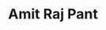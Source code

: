 ---
# Display name
title: Amit Raj Pant

# Name pronunciation (optional)
# name_pronunciation:  Amit Pant

# Full name (for SEO)
first_name: Amit Raj
last_name: Pant

# Status emoji
status:
  icon: ☕️

# Is this the primary user of the site?
superuser: true

# Highlight the author in author lists? (true/false)
highlight_name: true

# Role/position/tagline
role: Computer Engineer

# Organizations/Affiliations to display in Biography blox
organizations:
  - name: IOE, Tribhuvan University
    url: https://tcioe.edu.np/

# Social network links
# Need to use another icon? Simply download the SVG icon to your `assets/media/icons/` folder.
profiles:
  - icon: at-symbol
    url: 'amitrajpant7@gmail.com'
    label: E-mail Me
  # - icon: brands/x
  #   url: https://twitter.com/GetResearchDev
  # - icon: brands/instagram
  #   url: https://www.instagram.com/
  - icon: brands/github
    url: https://github.com/amitpant7
  - icon: brands/linkedin
    url: https://www.linkedin.com/in/amit-pant/
  # - icon: academicons/google-scholar
  #   url: https://scholar.google.com/
  # - icon: academicons/orcid
  #   url: https://orcid.org/

interests:
  - Artificial Intelligence
  - Deep Learning
  - Machine Learning
  - Astrophysics
  - Natural Language Processing
  - EfficientML

education:
  - area: Bachelor's in Computer Engineering
    institution: Institute of Engineering, Thapathali Campus
    date_start: 2019-10-01
    date_end: 2024-04-01
  #   summary: |
  #     GPA: 3.8/4.0

  #     Courses included:
  #     - lorem ipsum dolor sit amet, consectetur adipiscing elit
  #     - lorem ipsum dolor sit amet, consectetur adipiscing elit
  #     - lorem ipsum dolor sit amet, consectetur adipiscing elit
 
work:
  - position: Junior Machine Learning Engineer
    company_name: LogicTronix
    company_url: 'https://logictronix.com/'
    company_logo: ''
    date_start: 2024-08-01
    date_end: ''
    summary: |2-
      - Developed a real-time FPGA-based object detection system that achieved 110 FPS on event data by designing a custom network and optimizing inference through threading, leading to 81\% faster inference than conventional methods.
      - Evaluated and implemented different machine learning models for identifying operational anomalies in live motor systems.
      - Implemented and reviewed Spiking Neural Networks (SNNs) for event-based vision applications.


  - position: Machine Learning Internship
    company_name: LogicTronix
    company_url: 'https://logictronix.com/'
    company_logo: ''
    date_start: 2024-05-01
    date_end: 2024-08-01
    summary: |2-
      - Developed a 96\% accurate FPGA-based real-time passenger counting system with head tracking, including dataset preparation.

      - Reduced inference time of deep learning models by upto 90\% through pruning, quantization, and knowledge distillation.

      - Implemented and trained YOLO object detection family from scratch (YOLOv2, YOLOv3, YOLOv4, and YOLOv6) on PyTorch.

  # Skills
# Add your own SVG icons to `assets/media/icons/`
skills:
  - name: Technical Skills
    items:
      - name: Python
        description: Proficiency in Python for data science, ML.
        percent: 80
        icon: code-bracket
      - name: Data Science
        description: Expertise in data preprocessing, analysis, and model development using libraries like Pandas, NumPy, and Scikit-learn.
        percent: 100
        icon: chart-bar
      - name: SQL
        description: Database querying, design, and optimization.
        percent: 40
        icon: circle-stack
      - name: C++
        description: 'Experince in deploying deep learning networks in C++ for edge computing.'
        percent: 70
        icon: code-bracket
      - name: Flask
        description: Experience in developing web applications with Flask.
        percent: 70
        icon: code-bracket
      - name: PyTorch & TensorFlow 
        description: Experince in devloping deep learning models from scratch PyTorch and TensorFlow.
        percent: 90
        icon: brain

      - name: HTML/CSS/JavaScript
        description: Some experience in devloping front-end.
        percent: 70
        icon: html5
      - name: Docker
        description: Experience in containerizing applications with Docker for deployment and scalability.
        percent: 60
        icon: docker
      - name: Git & GitHub
        description: Proficient in version control using Git and GitHub for collaborative software development.
        percent: 80
        icon: git
  
  - name: Soft Skills
    items:
      - name: Communication
        description: Good verbal and written communication skills.
        percent: 85
        icon: comment-dots
      - name: Problem-Solving
        description: Able to solve complex challenges in software development and data science.
        percent: 90
        icon: lightbulb
      - name: Collaboration
        description: Experience working in cross-functional teams and collaborating with developers, data scientists, and product managers.
        percent: 80
        icon: users
      - name: Time Management
        description: Efficient in managing multiple tasks and meeting deadlines in fast-paced environments.
        percent: 75
        icon: clock
      - name: Leadership
        description: Able to guide teams toward achieving goals, mentor junior developers, and maintain a positive working environment.
        percent: 70
        icon: user-tie

  - name: Hobbies
    color: '#eeac02'
    color_border: '#f0bf23'
    items:
      - name: Reading
        description: ''
        icon: books
      - name: Guitar
        description: ''
        icon: guitar
      - name: Chess
        description: ''
        icon: chess 

languages:
  - name: English
    percent: 75
  - name: Nepali
    percent: 100

# Awards.
#   Add/remove as many awards below as you like.
#   Only `title`, `awarder`, and `date` are required.
#   Begin multi-line `summary` with YAML's `|` or `|2-` multi-line prefix and indent 2 spaces below.
# awards:  #TODO make this Certificates section
#   - title: Neural Networks and Deep Learning
#     url: https://www.coursera.org/learn/neural-networks-deep-learning
#     date: '2023-11-25'
#     awarder: Coursera
#     icon: coursera
#     summary: |
#       I studied the foundational concept of neural networks and deep learning. By the end, I was familiar with the significant technological trends driving the rise of deep learning; build, train, and apply fully connected deep neural networks; implement efficient (vectorized) neural networks; identify key parameters in a neural network’s architecture; and apply deep learning to your own applications.
#   - title: Blockchain Fundamentals
#     url: https://www.edx.org/professional-certificate/uc-berkeleyx-blockchain-fundamentals
#     date: '2023-07-01'
#     awarder: edX
#     icon: edx
#     summary: |
#       Learned:
#       - Synthesize your own blockchain solutions
#       - Gain an in-depth understanding of the specific mechanics of Bitcoin
#       - Understand Bitcoin’s real-life applications and learn how to attack and destroy Bitcoin, Ethereum, smart contracts and Dapps, and alternatives to Bitcoin’s Proof-of-Work consensus algorithm
#   - title: 'Object-Oriented Programming in R'
#     url: https://www.datacamp.com/courses/object-oriented-programming-with-s3-and-r6-in-r
#     certificate_url: https://www.datacamp.com
#     date: '2023-01-21'
#     awarder: datacamp
#     icon: datacamp
#     summary: |
#       Object-oriented programming (OOP) lets you specify relationships between functions and the objects that they can act on, helping you manage complexity in your code. This is an intermediate level course, providing an introduction to OOP, using the S3 and R6 systems. S3 is a great day-to-day R programming tool that simplifies some of the functions that you write. R6 is especially useful for industry-specific analyses, working with web APIs, and building GUIs.
---